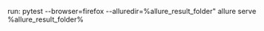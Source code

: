 run: 
pytest --browser=firefox --alluredir=%allure_result_folder" 
allure serve %allure_result_folder% 